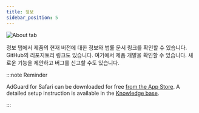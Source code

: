 ```yaml
---
title: 정보
sidebar_position: 5
---
```


![About tab](https://cdn.adtidy.org/public/Adguard/Blog/AG_for_Safari_in-depth_review/About.png)

정보 탭에서 제품의 현재 버전에 대한 정보와 법률 문서 링크를 확인할 수 있습니다. GitHub의 리포지토리 링크도 있습니다. 여기에서 제품 개발을 확인할 수 있습니다. 새로운 기능을 제안하고 버그를 신고할 수도 있습니다.

:::note Reminder

AdGuard for Safari can be downloaded for free [from the App Store](https://apps.apple.com/app/adguard-for-safari/id1440147259). A detailed setup instruction is available in the [Knowledge base](/adguard-for-safari/installation/).

:::
